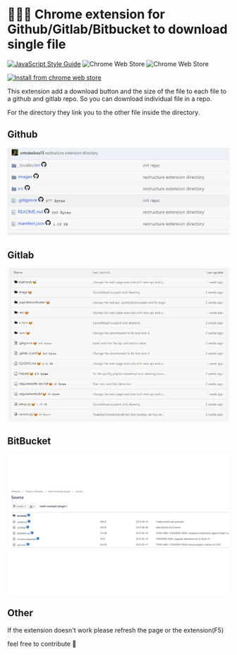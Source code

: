 # 👨🏽‍💻 Chrome extension for Github/Gitlab/Bitbucket to download single file

[![JavaScript Style Guide](https://img.shields.io/badge/code%20style-standard-brightgreen.svg)](http://standardjs.com/)
![Chrome Web Store](https://img.shields.io/chrome-web-store/v/beaapccjfanmdliofdcpbjmaklgojgbb.svg?style=plastic)
![Chrome Web Store](https://img.shields.io/chrome-web-store/rating/beaapccjfanmdliofdcpbjmaklgojgbb.svg)

[![Install from chrome web store](https://developer.chrome.com/webstore/images/ChromeWebStore_Badge_v2_340x96.png)](https://chrome.google.com/webstore/detail/githubgitlab-file-downloa/beaapccjfanmdliofdcpbjmaklgojgbb)



This extension add a download button and the size of the file to each file to a github and gitlab repo. So you can download individual file in a repo.

For the directory they link you to the other file inside the directory.

## Github

![extension in github](images/githubviewsmall.png)

## Gitlab

![extension in gitlab](images/gitlabview.png)

## BitBucket

![extension in bitbucket](images/bitbucketview.png)

## Other 

If the extension doesn't work please refresh the page or the extension(F5)

feel free to contribute 🤗
